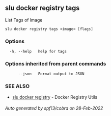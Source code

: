 ## slu docker registry tags

List Tags of Image

```
slu docker registry tags <image> [flags]
```

### Options

```
  -h, --help   help for tags
```

### Options inherited from parent commands

```
      --json   Format output to JSON
```

### SEE ALSO

* [slu docker registry](slu_docker_registry.md)	 - Docker Registry Utils

###### Auto generated by spf13/cobra on 28-Feb-2022
